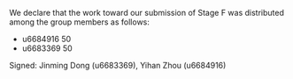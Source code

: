 We declare that the work toward our submission of Stage F was distributed among the group members as follows:

* u6684916 50
* u6683369 50

Signed: Jinming Dong (u6683369), Yihan Zhou (u6684916)

